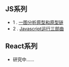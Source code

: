 ## JS系列

- 1 . [一图分析原型和原型链](https://github.com/moonlightop/Blog/blob/master/diveIntoJS/%E4%BB%8E%E5%8E%9F%E5%9E%8B%E5%88%B0%E5%8E%9F%E5%9E%8B%E9%93%BE.md)
- 2 . [Javascript运行三部曲](https://github.com/moonlightop/Blog/blob/master/diveIntoJS/JS%E8%BF%90%E8%A1%8C%E4%B8%89%E9%83%A8%E6%9B%B2.md)
## React系列
* 研究中......

